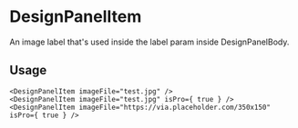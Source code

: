 # DesignPanelItem

An image label that's used inside the label param inside DesignPanelBody.

## Usage

```
<DesignPanelItem imageFile="test.jpg" />
<DesignPanelItem imageFile="test.jpg" isPro={ true } />
<DesignPanelItem imageFile="https://via.placeholder.com/350x150" isPro={ true } />
```